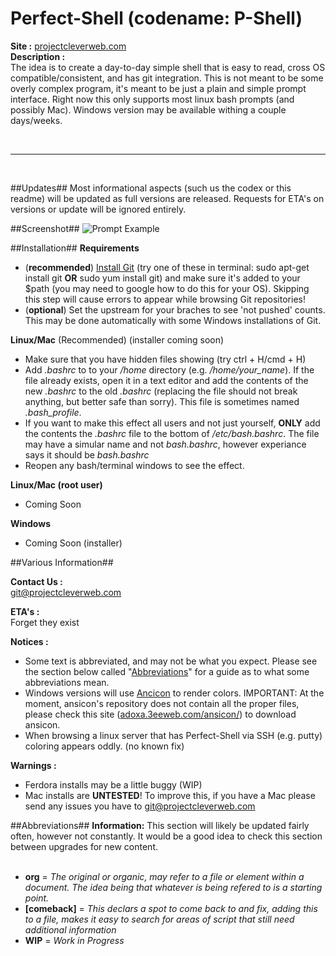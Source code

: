 # Perfect-Shell (codename: P-Shell) #

**Site :** [projectcleverweb.com](http://projectcleverweb.com)  
**Description :**  
The idea is to create a day-to-day simple shell that is easy to read, cross OS compatible/consistent, and has git integration. This is not meant to be some overly complex program, it's meant to be just a plain and simple prompt interface. Right now this only supports most linux bash prompts (and possibly Mac). Windows version may be available withing a couple days/weeks.

&nbsp;    

----------

&nbsp;    

##Updates##
Most informational aspects (such us the codex or this readme) will be updated as full versions are released. Requests for ETA's on versions or update will be ignored entirely.  

##Screenshot##
![Prompt Example](http://i.imgur.com/upiZDQu.png "Prompt Example")

##Installation##
**Requirements**  
- &#40;**recommended**&#41; [Install Git](https://help.github.com/articles/set-up-git) (try one of these in terminal: sudo apt-get install git **OR** sudo yum install git) and make sure it's added to your $path (you may need to google how to do this for your OS). Skipping this step will cause errors to appear while browsing Git repositories!  
- &#40;**optional**&#41; Set the upstream for your braches to see 'not pushed' counts. This may be done automatically with some Windows installations of Git.

**Linux/Mac** (Recommended) (installer coming soon)
- Make sure that you have hidden files showing (try ctrl + H/cmd + H)
- Add *.bashrc* to to your */home* directory (e.g. */home/your_name*). If the file already exists, open it in a text editor and add the contents of the new *.bashrc* to the old *.bashrc* (replacing the file should not break anything, but better safe than sorry). This file is sometimes named *.bash_profile*.  
- If you want to make this effect all users and not just yourself, **ONLY** add the contents the *.bashrc* file to the bottom of */etc/bash.bashrc*. The file may have a simular name and not *bash.bashrc*, however experiance says it should be *bash.bashrc*  
- Reopen any bash/terminal windows to see the effect.  

**Linux/Mac (root user)**  
- Coming Soon  

**Windows**  
- Coming Soon (installer)  

##Various Information##

**Contact Us :**  
git@projectcleverweb.com

**ETA's :**  
Forget they exist

**Notices :**  
- Some text is abbreviated, and may not be what you expect. Please see the section below called "[Abbreviations](#abbreviations)" for a guide as to what some abbreviations mean.  
- Windows versions will use [Ancicon](https://github.com/adoxa/ansicon) to render colors. IMPORTANT: At the moment, ansicon's repository does not contain all the proper files, please check this site ([adoxa.3eeweb.com/ansicon/](http://adoxa.3eeweb.com/ansicon/)) to download ansicon.  
- When browsing a linux server that has Perfect-Shell via SSH (e.g. putty) coloring appears oddly. (no known fix)

**Warnings :**  
- Ferdora installs may be a little buggy (WIP)
- Mac installs are **UNTESTED**! To improve this, if you have a Mac please send any issues you have to git@projectcleverweb.com

##Abbreviations##
**Information:** This section will likely be updated fairly often, however not constantly. It would be a good idea to check this section between upgrades for new content.
&nbsp;  
&nbsp;  
- **org** = *The original or organic, may refer to a file or element within a document. The idea being that whatever is being refered to is a starting point.*
- **[comeback]** = *This declars a spot to come back to and fix, adding this to a file, makes it easy to search for areas of script that still need additional information*
- **WIP** = *Work in Progress*
